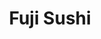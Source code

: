 ---
layout: place
title: "Fuji Sushi"
permalink: /washington/seattle/fuji-sushi.html
stateAbbr: WA
stateName: Washington
cityName: Seattle
seo:
  name: "Fuji Sushi"
  type: Restaurant
  links: null
description: "Looking for sushi in Seattle, Washington? Check out Fuji Sushi for a delightful Japanese dining experience. Enjoy a variety of sushi and other dishes in a we..."
place_id: ChIJPwV0kbtqkFQRYW8ahXSUuVU
photos:
  - name: >-
      places/ChIJPwV0kbtqkFQRYW8ahXSUuVU/photos/AeeoHcLe-6M08IQLVcmX2ZKUso8kf9snO0g4Y8vwCI_UXDzGIbPdaLves9Gou_jBq4STFeUCUSOwph6aval_aX6zfkQOSPu0cmWKRBS61NgflFrnXZu1Hc20MtrpX3tSQScHGuuZBUJ5p12l6MkSH6YDmipZbiFyTKZ7yoH36NKE3PedVsPu4BY-OFm-1CtvZk77vPHXV8vFqmSJa3QQs54ynpECWsDKe-yVkeFe77N1UKM0e1Bv3NJrOyOhsXyRMMAMjGV-Q7_QVVTdEn_PcjZ_FRtJ2KuaUgIMq8rI-2iaN2VJrA
    widthPx: 2358
    heightPx: 4192
    authorAttributions:
      - displayName: Fuji Sushi
        uri: https://maps.google.com/maps/contrib/107588375204054185065
        photoUri: >-
          https://lh3.googleusercontent.com/a-/ALV-UjV0rCGcYTnrKW2w4Au4JDfUSRc7_DmUZGdxQzP4OjMdw5HPHJWI=s100-p-k-no-mo
    flagContentUri: >-
      https://www.google.com/local/imagery/report/?cb_client=maps_api_places.places_api&image_key=!1e10!2sAF1QipMdNevnnHLLIzv_M3HbLDjgwCeSOwmIbDIzlNTx&hl=en-US
    googleMapsUri: >-
      https://www.google.com/maps/place//data=!3m4!1e2!3m2!1sAF1QipMdNevnnHLLIzv_M3HbLDjgwCeSOwmIbDIzlNTx!2e10!4m2!3m1!1s0x54906abb9174053f:0x55b99474851a6f61
  - name: >-
      places/ChIJPwV0kbtqkFQRYW8ahXSUuVU/photos/AeeoHcKcrmU9D_69PgixIdzEAAObboMojfl7BoUzgJ4RmgAF3Di5i0CDgMmQesigyPwBDq2VaZLKqVWLPxJnpO62mrJkpAkfJ-bwsM3sPkCGICLWTTV9vyve2W_NI428fMDXEPSGunm4uBLmnFqU_rF-qrNebNuGZ4CohoyPOYnFLdSv2pHAXOapzM2qjDHHHtngYAb640M7z8v6-wKw-DOMy6BcZRsKZ4hOao5_K6OaDgzQv2X2CVA0t7UyzlCxWz6pmMcEKTaYP2TXf5u4OPUp0Y8vvotqJXZWvoChKMUI8D5aHw
    widthPx: 1290
    heightPx: 1579
    authorAttributions:
      - displayName: Fuji Sushi
        uri: https://maps.google.com/maps/contrib/107588375204054185065
        photoUri: >-
          https://lh3.googleusercontent.com/a-/ALV-UjV0rCGcYTnrKW2w4Au4JDfUSRc7_DmUZGdxQzP4OjMdw5HPHJWI=s100-p-k-no-mo
    flagContentUri: >-
      https://www.google.com/local/imagery/report/?cb_client=maps_api_places.places_api&image_key=!1e10!2sAF1QipNudocu6Yayh7RPiBUXb6xGhSuRvez3VcZ95Hwq&hl=en-US
    googleMapsUri: >-
      https://www.google.com/maps/place//data=!3m4!1e2!3m2!1sAF1QipNudocu6Yayh7RPiBUXb6xGhSuRvez3VcZ95Hwq!2e10!4m2!3m1!1s0x54906abb9174053f:0x55b99474851a6f61
  - name: >-
      places/ChIJPwV0kbtqkFQRYW8ahXSUuVU/photos/AeeoHcLJBe2bBZRUIBkbSnqP1qX0IBSycc7PUJMmNmccNLB68hMKlW3LIXmXDM_A7HbIh4WMlHzoMHe2xdxLiXYtHUeiTOewiXI0QB1Mu2gSDupx2Er1VKydCzGaoEoG9_1saPYkONgtk-DB2amozr0yHIQas1LJimiJsLoaX9xat29AJks-TbMP-KtnbpBCuPNXkFZfQ2lyEliAaDqczUwL0NajHOd17X7DrtG5o0GHcDXtY5dXEhYOAwCxY4gS_kapyGIOoAPLf9Jw0WWd4EUAmMaJQB8WmoJGTOVYsf65k7sLJhNi-le-gFNuL6t1H02WA_Qp1Ff3H-yEd1gvqeS32Wch3XflTxf-8RExMKpYQmDt4CWhoWnTKg1l0fDex_nF9xFGWhWb0UVIHjv18nI_x357FifQbKzY5cAu_sDp9-MJCnbzkTB4uB7IwaGF5Q
    widthPx: 4000
    heightPx: 2252
    authorAttributions:
      - displayName: C Doyle
        uri: https://maps.google.com/maps/contrib/104954621263429430396
        photoUri: >-
          https://lh3.googleusercontent.com/a-/ALV-UjXKL_8wR6xSV1KfQTBvlxnnryndKIoK08nYzeFqSn1SAUil3K0=s100-p-k-no-mo
    flagContentUri: >-
      https://www.google.com/local/imagery/report/?cb_client=maps_api_places.places_api&image_key=!1e10!2sCIABIhADydERbRu0YmfY7K8AA3mP&hl=en-US
    googleMapsUri: >-
      https://www.google.com/maps/place//data=!3m4!1e2!3m2!1sCIABIhADydERbRu0YmfY7K8AA3mP!2e10!4m2!3m1!1s0x54906abb9174053f:0x55b99474851a6f61
  - name: >-
      places/ChIJPwV0kbtqkFQRYW8ahXSUuVU/photos/AeeoHcKw6HUuakB7T59mqi55QLJqxZ5LklBAUjv4fPTycCcBrCoMdmb-vtHPBJyxXriWTDlNqX_Dxz89TP8rGiC7pg1mYyKV8QbvploCGKxW_hbm8WXx4_yJd3Rno6uMLUxRnkWsSEqHVmQHln1aFwEQ0QBk77Mmmn-5UtZ66KxZvzWOjxaMucuTMpfJUtntxXf1b3zwW8w2Pw4zSCGSWmEZQ5uY6CPfKBALZ9zeFJuTCewLNmjEbbgWuqvqVqzHm4AfdJQdcognX9FgFdO9ctPhCv1ZxjaqJkha3Aka5FjKfPAXeQ
    widthPx: 1536
    heightPx: 2304
    authorAttributions:
      - displayName: Fuji Sushi
        uri: https://maps.google.com/maps/contrib/107588375204054185065
        photoUri: >-
          https://lh3.googleusercontent.com/a-/ALV-UjV0rCGcYTnrKW2w4Au4JDfUSRc7_DmUZGdxQzP4OjMdw5HPHJWI=s100-p-k-no-mo
    flagContentUri: >-
      https://www.google.com/local/imagery/report/?cb_client=maps_api_places.places_api&image_key=!1e10!2sAF1QipPifx0GSrW1qP66BsfNBuV_Xao4302IGOEHyamy&hl=en-US
    googleMapsUri: >-
      https://www.google.com/maps/place//data=!3m4!1e2!3m2!1sAF1QipPifx0GSrW1qP66BsfNBuV_Xao4302IGOEHyamy!2e10!4m2!3m1!1s0x54906abb9174053f:0x55b99474851a6f61
  - name: >-
      places/ChIJPwV0kbtqkFQRYW8ahXSUuVU/photos/AeeoHcKQpQrq3lcrPpupbf0LyRNcj6Pv7pie6dV3gjIbjXXo73jFMlG-LL2lY_jP_BRhyvf7Vt4lZjvGcCYl47c_ab03bRozG9dbdoMpOBrGxpOr4PDpZCbc075fh8lhbL1jnmzS_aeXIsNr7lt_XBR8uT941jU6ECRe2HYbFki0D5YvPnRHQ9OMzpizx-9hPsHlnMPaQP9gAi-BhoYWS42Cv4w1AA8xSuiYQr2qeKgZUqTu-x7gDCkIU4jB6qM_34e9zNuRsSmcVlSkPKVQ8rkAQmdw_GMqoAQi09GrNJBUp5CR2zLSFhSwE-CJGXmynq9-nfXP-XFDQpyk_K8LQ8ASR-NxR12ZvJTRBwNqrcEmzx1Su1fnW1nqwgPREP3JKy7of1Ld-4AxRchVrk6Rhi57A7XTUtFjHPUINfdioOa5NCdlOh_A8Q26BrwJi9b4yA-q
    widthPx: 1802
    heightPx: 1599
    authorAttributions:
      - displayName: C Doyle
        uri: https://maps.google.com/maps/contrib/104954621263429430396
        photoUri: >-
          https://lh3.googleusercontent.com/a-/ALV-UjXKL_8wR6xSV1KfQTBvlxnnryndKIoK08nYzeFqSn1SAUil3K0=s100-p-k-no-mo
    flagContentUri: >-
      https://www.google.com/local/imagery/report/?cb_client=maps_api_places.places_api&image_key=!1e10!2sCIABIhAGbzzg4AkIpGfY7LsABtNA&hl=en-US
    googleMapsUri: >-
      https://www.google.com/maps/place//data=!3m4!1e2!3m2!1sCIABIhAGbzzg4AkIpGfY7LsABtNA!2e10!4m2!3m1!1s0x54906abb9174053f:0x55b99474851a6f61
  - name: >-
      places/ChIJPwV0kbtqkFQRYW8ahXSUuVU/photos/AeeoHcIRl5eNvtyDlOhghFPH88hoTYaC3WoDJIPiD_pLMyi2SjlMFx2kg8Uox--629I4lcmtpjwwIrsNEmaT8ygAISsAH92qI54bvpGc7IM1mctJU86BY1jNudiYEvAcokFgXgzBZFwLXnMfZozOm4-gHkLBdEQVWY5makWg13FLyedY-mPfuKbJDnlWF4uBq84MYIoWcF-fDiO9-a3lWt1REqQ82egPwnxHwHooK78Kwf2rHxIoGP2-_v6icIqP08zv_MqjL43B35XplyG2e-FC5J5OJGZ-Px1U6FMi8QNwyYv1_A
    widthPx: 1290
    heightPx: 1422
    authorAttributions:
      - displayName: Fuji Sushi
        uri: https://maps.google.com/maps/contrib/107588375204054185065
        photoUri: >-
          https://lh3.googleusercontent.com/a-/ALV-UjV0rCGcYTnrKW2w4Au4JDfUSRc7_DmUZGdxQzP4OjMdw5HPHJWI=s100-p-k-no-mo
    flagContentUri: >-
      https://www.google.com/local/imagery/report/?cb_client=maps_api_places.places_api&image_key=!1e10!2sAF1QipOnpXqhTKV0SQYOVbUpaboZHSivNxC9h3vGu9_i&hl=en-US
    googleMapsUri: >-
      https://www.google.com/maps/place//data=!3m4!1e2!3m2!1sAF1QipOnpXqhTKV0SQYOVbUpaboZHSivNxC9h3vGu9_i!2e10!4m2!3m1!1s0x54906abb9174053f:0x55b99474851a6f61
  - name: >-
      places/ChIJPwV0kbtqkFQRYW8ahXSUuVU/photos/AeeoHcLPWa5HjiVe6osizde3xjW484NW2Myz-E9_sET-atRvWmCY2OBLEyWC6JyurcMJ4_y1oWN4_s8BJ6Vg1AYGOaZIVryGp-UQZgxP532sV3JxQxMfaG2c7Wn7LAvTKgLkhVKmBrNAHRwQRWDmkRxjcYg_zbhf5FYmCVqu5446_7yKK5C0wIkuR7uUwPQxlhtJTOXg3by9dg4QXHjSx7gQ3qtuA01Ir1ZVD7hfmoCi5DvrypfRhKK86yvSeToulZZ1CPfUvBMa2r9kygXqhSVu-zZ9Dh1Ye9hPUTrzfY0fpH5izDSiV__IhuyoaWhWxroPqS5pt5theyDvICF3v4nsqJwSTZradYC0vMZuF6IcLrIZaZpWPfF8JxAAcFsWxyIzO1QHw3_SgmTyCtSIXvCE8tGQ8KAUFZz6c0UWNOstS3wxzg
    widthPx: 4000
    heightPx: 3000
    authorAttributions:
      - displayName: Lesley H
        uri: https://maps.google.com/maps/contrib/100220818173951653955
        photoUri: >-
          https://lh3.googleusercontent.com/a-/ALV-UjXAdFm8J2mp6f4XnipeaLyiwllUSsYtVEvK61V7JF3A0cCPt5K_=s100-p-k-no-mo
    flagContentUri: >-
      https://www.google.com/local/imagery/report/?cb_client=maps_api_places.places_api&image_key=!1e10!2sCIHM0ogKEICAgIDL9MnxdQ&hl=en-US
    googleMapsUri: >-
      https://www.google.com/maps/place//data=!3m4!1e2!3m2!1sCIHM0ogKEICAgIDL9MnxdQ!2e10!4m2!3m1!1s0x54906abb9174053f:0x55b99474851a6f61
  - name: >-
      places/ChIJPwV0kbtqkFQRYW8ahXSUuVU/photos/AeeoHcK0334R4NbpGfWf1yNyuVZes1E_Z-UYyGOIudDUjaYTTxMN-oyLkyN_PYCO5Vktyk-82H3CBlDJS_Ytej8-66UBfFr6Z5fKlwcEqkcWjCvj4TL7svcvs4Gl6l8h0JFSSE7N-04285KBun98PRflsxFc_PmfTEtYpTFihaWniRtBlhHt4I9i1cMWzgN4nEugr9ZZsfAmwlFrgabOr7WCNtfraZo0qwTPhTs6OLxAHWNf8e5pz5-VFU79p4FTzfRSDo98DMmCPOQNI1w6ZXZ9Wj9SKwcpTNMtMV49cGEDJWe-Ag
    widthPx: 1290
    heightPx: 1558
    authorAttributions:
      - displayName: Fuji Sushi
        uri: https://maps.google.com/maps/contrib/107588375204054185065
        photoUri: >-
          https://lh3.googleusercontent.com/a-/ALV-UjV0rCGcYTnrKW2w4Au4JDfUSRc7_DmUZGdxQzP4OjMdw5HPHJWI=s100-p-k-no-mo
    flagContentUri: >-
      https://www.google.com/local/imagery/report/?cb_client=maps_api_places.places_api&image_key=!1e10!2sAF1QipOYPmpH1Cvxwjb2M5ua3OQbx3YxHW0zVaKun8pz&hl=en-US
    googleMapsUri: >-
      https://www.google.com/maps/place//data=!3m4!1e2!3m2!1sAF1QipOYPmpH1Cvxwjb2M5ua3OQbx3YxHW0zVaKun8pz!2e10!4m2!3m1!1s0x54906abb9174053f:0x55b99474851a6f61
  - name: >-
      places/ChIJPwV0kbtqkFQRYW8ahXSUuVU/photos/AeeoHcJl1n5-MlYpb5V3u6GFigLu6oQCAdnpgS86jljl7aFMHIBm4sUP7hvNueC5qtQCDAFthuWBO0l4B-i9HyE9pp4TNqljFKHTkZ2Az65q91IIiMbB5o9OpMHRKj_W100a-0Ft8i9U4XOR4ZhPgIW3SdLcArQDCyRlUrrqZHP2R7DrD1b8kOlZubr87YkBKNoqDvKcXwQAh4U5nF4viAeMCEqgR5_HlJJAy41aIoA3dvUoxTDuv0vTFJA0dMfcgWiaxKxFO1BcKKERYntxeUUCXOgW7DjjmsxBpLyn4OtJxbad2RxyK9uQovu_dFHeFckBbMRlGsLx64Jtw1HlHUM1yOSq4qWAWYnreUQxdPSu8ZE2AIrs9KwY9ZEiSwmJFpgZIAkCTU4X35TS1TDfoOLVFGtCfuAAyFvBeqVmPNJb1UVsGQ
    widthPx: 2448
    heightPx: 2448
    authorAttributions:
      - displayName: Corbin
        uri: https://maps.google.com/maps/contrib/105445468781349106533
        photoUri: >-
          https://lh3.googleusercontent.com/a-/ALV-UjW56k9k2m-PPmZ7-6CnNiBHWMgQhZNgNB2yw8okMzJpFJkO38g=s100-p-k-no-mo
    flagContentUri: >-
      https://www.google.com/local/imagery/report/?cb_client=maps_api_places.places_api&image_key=!1e10!2sCIHM0ogKEICAgIDDiL6GCA&hl=en-US
    googleMapsUri: >-
      https://www.google.com/maps/place//data=!3m4!1e2!3m2!1sCIHM0ogKEICAgIDDiL6GCA!2e10!4m2!3m1!1s0x54906abb9174053f:0x55b99474851a6f61
  - name: >-
      places/ChIJPwV0kbtqkFQRYW8ahXSUuVU/photos/AeeoHcId6mikXD51ED1xuC7kskNCppd5Y4NUBtfD7Xc47WMEsPBbZeIB1CHSYhnrT8J18mTzT3nve8Sy1pZTZ9I4scXt-7_VcUos7H-g8WHZyPcPpEcngGWhuNVG3IH0neYgK2_aO9vykIh0zS-iemBkE_mlbRdSIdblvenrD2VC4lx5E4Sce82_thTpyJn9uLYLRCsufODYaGlv3KT1REwUHctt30K_FBsKaKaozcnlfwIO8ARj2DeZ2S2ovfqT6MMfIBhD6iVF14bsSETQACwaiR-gyHdAmB8RnWtII3gfhKmD1Q
    widthPx: 1290
    heightPx: 1521
    authorAttributions:
      - displayName: Fuji Sushi
        uri: https://maps.google.com/maps/contrib/107588375204054185065
        photoUri: >-
          https://lh3.googleusercontent.com/a-/ALV-UjV0rCGcYTnrKW2w4Au4JDfUSRc7_DmUZGdxQzP4OjMdw5HPHJWI=s100-p-k-no-mo
    flagContentUri: >-
      https://www.google.com/local/imagery/report/?cb_client=maps_api_places.places_api&image_key=!1e10!2sAF1QipNOka2mrD0XJ1UHPQmXbyT1hvpjWcenW-NPyqsS&hl=en-US
    googleMapsUri: >-
      https://www.google.com/maps/place//data=!3m4!1e2!3m2!1sAF1QipNOka2mrD0XJ1UHPQmXbyT1hvpjWcenW-NPyqsS!2e10!4m2!3m1!1s0x54906abb9174053f:0x55b99474851a6f61
address: 520 South Main St, Seattle, WA 98104, USA
street: 520 South Main St
city: Seattle
state: WA
zip: '98104'
country: USA
neighborhood: Downtown Seattle
latitude: '47.600125'
longitude: '-122.326917'
accessibility_options:
  wheelchairAccessibleEntrance: true
  wheelchairAccessibleRestroom: true
  wheelchairAccessibleSeating: true
business_status: OPERATIONAL
name: Fuji Sushi
google_maps_links:
  directionsUri: >-
    https://www.google.com/maps/dir//''/data=!4m7!4m6!1m1!4e2!1m2!1m1!1s0x54906abb9174053f:0x55b99474851a6f61!3e0
  placeUri: https://maps.google.com/?cid=6177131592085565281
  writeAReviewUri: >-
    https://www.google.com/maps/place//data=!4m3!3m2!1s0x54906abb9174053f:0x55b99474851a6f61!12e1
  reviewsUri: >-
    https://www.google.com/maps/place//data=!4m4!3m3!1s0x54906abb9174053f:0x55b99474851a6f61!9m1!1b1
  photosUri: >-
    https://www.google.com/maps/place//data=!4m3!3m2!1s0x54906abb9174053f:0x55b99474851a6f61!10e5
primary_type: Sushi Restaurant
opening_hours:
  regular: null
  current: null
secondary_opening_hours:
  regular:
    weekdayDescriptions: null
    type: null
  current:
    weekdayDescriptions: null
    type: null
phone: null
price_level: null
price_range: null
rating: null
rating_count: 0
website: null
reviews: null
parking_options: null
payment_options: null
allow_dogs: null
curbside_pickup: null
delivery: null
dine_in: null
good_for_children: null
good_for_groups: null
good_for_sports: null
live_music: null
menu_for_children: null
outdoor_seating: null
reservable: null
restroom: null
serves_beer: null
serves_breakfast: null
serves_brunch: null
serves_cocktails: null
serves_coffee: null
serves_dinner: null
serves_dessert: null
serves_lunch: null
serves_vegetarian_food: null
serves_wine: null
takeout: null
summary: null

---